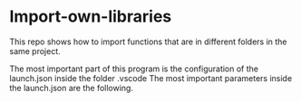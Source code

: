 # Import-own-libraries
This repo shows how to import functions that are in different folders in the same project.

The most important part of this program is the configuration of the launch.json inside the folder .vscode
The most important parameters inside the launch.json are the following.


